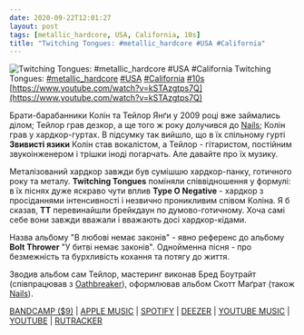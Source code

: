 ```yaml
---
date: 2020-09-22T12:01:27
layout: post
tags: [metallic_hardcore, USA, California, 10s]
title: "Twitching Tongues: #metallic_hardcore #USA #California"
---
```

![Twitching Tongues: #metallic_hardcore #USA #California](https://i.ytimg.com/vi/kSTAzgtps7Q/maxresdefault.jpg)
Twitching Tongues: [#metallic_hardcore](/tags/#metallic_hardcore) [#USA](/tags/#USA) [#California](/tags/#California) [#10s](/tags/#10s) [https://www.youtube.com/watch?v=kSTAzgtps7Q](https://www.youtube.com/watch?v=kSTAzgtps7Q)

Брати-барабанники Колін та Тейлор Янґи у 2009 році вже займались ділом; Тейлор грав дезкор, а ще того ж року долучився до [Nails](https://t.me/vast_space_unexplored/3712); Колін грав у хардкор-гуртах. В підсумку так вийшло, що в їх спільному гурті **Звивисті язики** Колін став вокалістом, а Тейлор - гітаристом, постійним звукоінженером і трішки іноді погарчать. Але давайте про їх музику.

Металізований хардкор завжди був сумішшю хардкор-панку, готичного року та металу. **Twitching Tongues** поміняли співвідношення у формулі: в їх піснях дуже яскраво чути вплив **Type O Negative** - хардкор з просіданнями інтенсивності і незвично проникливим співом Коліна. Я б сказав, **TT** перевинайшли брейкдаун по думово-готичному. Хоча самі себе вони завжди вважали і вважають досі хардкор-кідами.

Назва альбому &quot;В любові немає законів&quot; - явно референс до альбому **Bolt Thrower** &quot;У битві немає законів&quot;. Однойменна пісня - про безмежність та бурхливість кохання та потягу до життя.

Зводив альбом сам Тейлор, мастеринг виконав Бред Боутрайт (співпрацював з [Oathbreaker](https://t.me/vast_space_unexplored/4037)), оформлював альбом Скотт Маґрат (також [Nails](https://t.me/vast_space_unexplored/3712)).

[BANDCAMP ($9)](https://twitchingtongues.bandcamp.com/album/in-love-there-is-no-law-2013) | [APPLE MUSIC](https://music.apple.com/ru/album/in-love-there-is-no-law/id1346377313) | [SPOTIFY](https://open.spotify.com/album/1tb1BYeeUo8XcRCR4TXXT6) | [DEEZER](https://deezer.page.link/yFgRJNpyVapGLFU77) | [YOUTUBE MUSIC](https://music.youtube.com/playlist?list=OLAK5uy_mjEa5VufTvr1VJ0w4nj-GogMDdNsA8YWE) | [YOUTUBE](https://www.youtube.com/playlist?list=OLAK5uy_mxcTk0k0Eb5kqUbhJacFmDobTqFzGKfio) | [RUTRACKER](https://rutracker.org/forum/viewtopic.php?t=5106557)